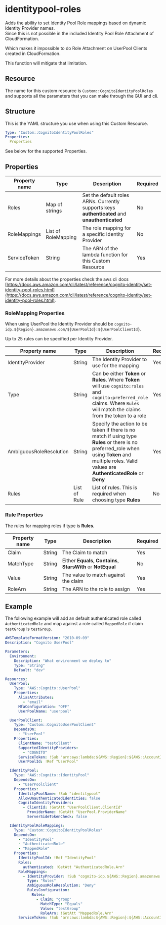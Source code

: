 # identitypool-roles

Adds the ability to set Identity Pool Role mappings based on dynamic Identity Provider names.  
Since this is not possible in the included Identity Pool Role Attachment of CloudFormation.

Which makes it impossible to do Role Attachment on UserPool Clients created in CloudFormation.

This function will mitigate that limitation.

## Resource

The name for this custom resource is `Custom::CognitoIdentityPoolRoles` and
supports all the parameters that you can make through the GUI and cli.

## Structure

This is the YAML structure you use when using this Custom Resource.

```yaml
Type: "Custom::CognitoIdentityPoolRoles"
Properties:
  Properties
```

See below for the supported Properties.

## Properties

| Property name | Type | Description | Required |
| - | - | - | - |
| Roles | Map of strings | Set the default roles ARNs. Currently supports keys **authenticated** and **unauthenticated** | No |
| RoleMappings | List of RoleMapping | The role mapping for a specific Identity Provider | No |
| ServiceToken | String | The ARN of the lambda function for this Custom Resource | Yes |

For more details about the properties check the aws cli docs [https://docs.aws.amazon.com/cli/latest/reference/cognito-identity/set-identity-pool-roles.html](https://docs.aws.amazon.com/cli/latest/reference/cognito-identity/set-identity-pool-roles.html).

### RoleMapping Properties

When using UserPool the Identity Provider should be `cognito-idp.${Region}.amazonaws.com/${UserPoolId}:${UserPoolClientId}`.

Up to 25 rules can be specified per Identity Provider.

| Property name | Type | Description | Required |
| - | - | - | - |
| IdentityProvider | String | The Identity Provider to use for the mapping | Yes |
| Type | String | Can be either **Token** or **Rules**. Where **Token** will use `cognito:roles` and `cognito:preferred_role` claims. Where `Rules` will match the claims from the token to a role | Yes |
| AmbiguousRoleResolution | String | Specify the action to be taken if there is no match if using type **Rules** or there is no preferred_role when using **Token** and multiple roles. Valid values are **AuthenticatedRole** or **Deny** | Yes |
| Rules | List of Rule | List of rules. This is required when choosing type **Rules** | No |

### Rule Properties

The rules for mapping roles if type is **Rules**.

| Property name | Type | Description | Required |
| - | - | - | - |
| Claim | String | The Claim to match | Yes |
| MatchType | String | Either **Equals**, **Contains**, **StarsWith** or **NotEqual** | No |
| Value | String | The value to match against the claim | Yes |
| RoleArn | String | The ARN to the role to assign | Yes |

## Example

The following example will add an default authenticated role called `AuthenticatedRole` and map against a role called `MappedRole`
if claim `testGroup` is `testGroup`.

```yaml
AWSTemplateFormatVersion: "2010-09-09"
Description: "Cognito UserPool"

Parameters:
  Environment:
    Description: "What environment we deploy to"
    Type: "String"
    Default: "dev"

Resources:
  UserPool:
    Type: "AWS::Cognito::UserPool"
    Properties:
      AliasAttributes:
        - "email"
      MfaConfiguration: "OFF"
      UserPoolName: "userpool"

  UserPoolClient:
    Type: "Custom::CognitoUserPoolClient"
    DependsOn:
      - "UserPool"
    Properties:
      ClientName: "testclient"
      SupportedIdentityProviders:
        - "COGNITO"
      ServiceToken: !Sub "arn:aws:lambda:${AWS::Region}:${AWS::AccountId}:function:cognito-userpool-client-${AWS::Region}-${Environment}"
      UserPoolId: !Ref "UserPool"

  IdentityPool:
    Type: "AWS::Cognito::IdentityPool"
    DependsOn:
      - "UserPoolClient"
    Properties:
      IdentityPoolName: !Sub "identitypool"
      AllowUnauthenticatedIdentities: false
      CognitoIdentityProviders:
        - ClientId: !GetAtt "UserPoolClient.ClientId"
          ProviderName: !GetAtt "UserPool.ProviderName"
          ServerSideTokenCheck: false

  IdentityPoolRoleMappings:
    Type: "Custom::CognitoIdentityPoolRoles"
    DependsOn:
      - "IdentityPool"
      - "AuthenticatedRole"
      - "MappedRole"
    Properties:
      IdentityPoolId: !Ref "IdentityPool"
      Roles:
        authenticated: !GetAtt "AuthenticatedRole.Arn"
      RoleMappings:
        - IdentityProvider: !Sub "cognito-idp.${AWS::Region}.amazonaws.com/${UserPool}:${UserPoolClient.ClientId}"
          Type: "Rules"
          AmbiguousRoleResolution: "Deny"
          RulesConfiguration:
            Rules:
              - Claim: "group"
                MatchType: "Equals"
                Value: "testGroup"
                RoleArn: !GetAtt "MappedRole.Arn"
      ServiceToken: !Sub "arn:aws:lambda:${AWS::Region}:${AWS::AccountId}:function:cognito-identitypool-roles-${AWS::Region}-${Environment}"
```
